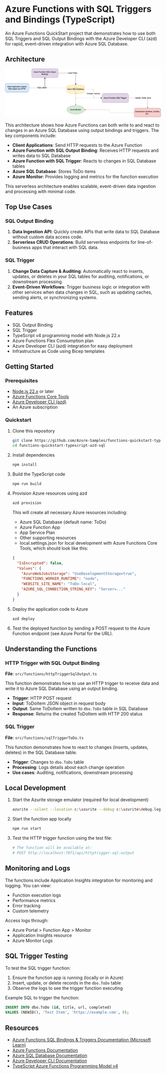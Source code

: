 # Azure Functions with SQL Triggers and Bindings (TypeScript)

An Azure Functions QuickStart project that demonstrates how to use both SQL Triggers and SQL Output Bindings with the Azure Developer CLI (azd) for rapid, event-driven integration with Azure SQL Database.

## Architecture

![Azure Functions SQL Output Binding Architecture](./diagrams/architecture.png)

This architecture shows how Azure Functions can both write to and react to changes in an Azure SQL Database using output bindings and triggers. The key components include:

- **Client Applications**: Send HTTP requests to the Azure Function
- **Azure Function with SQL Output Binding**: Receives HTTP requests and writes data to SQL Database
- **Azure Function with SQL Trigger**: Reacts to changes in SQL Database tables
- **Azure SQL Database**: Stores ToDo items
- **Azure Monitor**: Provides logging and metrics for the function execution

This serverless architecture enables scalable, event-driven data ingestion and processing with minimal code.

## Top Use Cases

### SQL Output Binding
1. **Data Ingestion API**: Quickly create APIs that write data to SQL Database without custom data access code.
2. **Serverless CRUD Operations**: Build serverless endpoints for line-of-business apps that interact with SQL data.

### SQL Trigger
1. **Change Data Capture & Auditing**: Automatically react to inserts, updates, or deletes in your SQL tables for auditing, notifications, or downstream processing.
2. **Event-Driven Workflows**: Trigger business logic or integration with other services when data changes in SQL, such as updating caches, sending alerts, or synchronizing systems.

## Features

* SQL Output Binding
* SQL Trigger
* TypeScript v4 programming model with Node.js 22.x
* Azure Functions Flex Consumption plan
* Azure Developer CLI (azd) integration for easy deployment
* Infrastructure as Code using Bicep templates

## Getting Started

### Prerequisites

- [Node.js 22.x](https://nodejs.org/) or later
- [Azure Functions Core Tools](https://docs.microsoft.com/azure/azure-functions/functions-run-local#install-the-azure-functions-core-tools)
- [Azure Developer CLI (azd)](https://docs.microsoft.com/azure/developer/azure-developer-cli/install-azd)
- An Azure subscription

### Quickstart

1. Clone this repository
   ```bash
   git clone https://github.com/Azure-Samples/functions-quickstart-typescript-azd-sql.git
   cd functions-quickstart-typescript-azd-sql
   ```

2. Install dependencies
   ```bash
   npm install
   ```

3. Build the TypeScript code
   ```bash
   npm run build
   ```

4. Provision Azure resources using azd
   ```bash
   azd provision
   ```
   This will create all necessary Azure resources including:
   - Azure SQL Database (default name: ToDo)
   - Azure Function App
   - App Service Plan
   - Other supporting resources
   - local.settings.json for local development with Azure Functions Core Tools, which should look like this:
   ```json
   {
     "IsEncrypted": false,
     "Values": {
       "AzureWebJobsStorage": "UseDevelopmentStorage=true",
       "FUNCTIONS_WORKER_RUNTIME": "node",
       "WEBSITE_SITE_NAME": "ToDo-local",
       "AZURE_SQL_CONNECTION_STRING_KEY": "Server=..."
     }
   }
   ```

5. Deploy the application code to Azure
   ```bash
   azd deploy
   ```

6. Test the deployed function by sending a POST request to the Azure Function endpoint (see Azure Portal for the URL).

## Understanding the Functions

### HTTP Trigger with SQL Output Binding

**File**: `src/functions/httpTriggerSqlOutput.ts`

This function demonstrates how to use an HTTP trigger to receive data and write it to Azure SQL Database using an output binding.

- **Trigger**: HTTP POST request
- **Input**: ToDoItem JSON object in request body
- **Output**: Same ToDoItem written to `dbo.ToDo` table in SQL Database
- **Response**: Returns the created ToDoItem with HTTP 200 status

### SQL Trigger

**File**: `src/functions/sqlTriggerToDo.ts`

This function demonstrates how to react to changes (inserts, updates, deletes) in the SQL Database table.

- **Trigger**: Changes to `dbo.ToDo` table
- **Processing**: Logs details about each change operation
- **Use cases**: Auditing, notifications, downstream processing

## Local Development

1. Start the Azurite storage emulator (required for local development)
   ```bash
   azurite --silent --location c:\azurite --debug c:\azurite\debug.log
   ```

2. Start the function app locally
   ```bash
   npm run start
   ```

3. Test the HTTP trigger function using the test file:
   ```bash
   # The function will be available at:
   # POST http://localhost:7071/api/httptrigger-sql-output
   ```

## Monitoring and Logs

The functions include Application Insights integration for monitoring and logging. You can view:

- Function execution logs
- Performance metrics
- Error tracking
- Custom telemetry

Access logs through:
- Azure Portal > Function App > Monitor
- Application Insights resource
- Azure Monitor Logs

## SQL Trigger Testing

To test the SQL trigger function:

1. Ensure the function app is running (locally or in Azure)
2. Insert, update, or delete records in the `dbo.ToDo` table
3. Observe the logs to see the trigger function executing

Example SQL to trigger the function:
```sql
INSERT INTO dbo.ToDo (id, title, url, completed) 
VALUES (NEWID(), 'Test Item', 'https://example.com', 0);
```

## Resources

- [Azure Functions SQL Bindings & Triggers Documentation (Microsoft Learn)](https://learn.microsoft.com/en-us/azure/azure-functions/functions-bindings-azure-sql?tabs=isolated-process%2Cextensionv4&pivots=programming-language-javascript)
- [Azure Functions Documentation](https://docs.microsoft.com/azure/azure-functions/)
- [Azure SQL Database Documentation](https://docs.microsoft.com/azure/azure-sql/)
- [Azure Developer CLI Documentation](https://docs.microsoft.com/azure/developer/azure-developer-cli/install-azd/)
- [TypeScript Azure Functions Programming Model v4](https://docs.microsoft.com/azure/azure-functions/functions-reference-node)